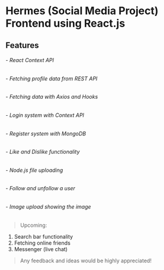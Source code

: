 # Hermes (Social Media Project) Frontend using React.js

## **Features**

###### - React Context API
###### - Fetching profile data from REST API
###### - Fetching data with Axios and Hooks
###### - Login system with Context API
###### - Register system with MongoDB
###### - Like and Dislike functionality
###### - Node.js file uploading
###### - Follow and unfollow a user
###### - Image upload showing the image

> Upcoming: 

1. Search bar functionality
2. Fetching online friends
3. Messenger (live chat)

> Any feedback and ideas would be highly appreciated!

